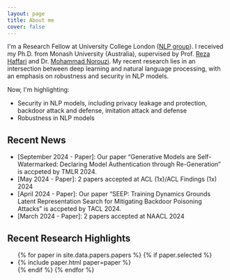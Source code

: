 ```yaml
---
layout: page
title: About me
cover: false
---
```


I'm a Research Fellow at University College London ([NLP group](https://nlp.cs.ucl.ac.uk/)). I received my Ph.D. from Monash University (Australia), supervised by Prof. [Reza Haffari](http://users.monash.edu.au/~gholamrh/) and Dr. [Mohammad Norouzi](https://norouzi.github.io/). My recent research lies in an intersection between deep learning and natural language processing, with an emphasis on robustness and security in NLP models.

Now, I'm highlighting:
* Security in NLP models, including privacy leakage and protection, backdoor attack and defense, imitation attack and defense
* Robustness in NLP models 

## Recent News
* [September 2024 - Paper]: Our paper “Generative Models are Self-Watermarked: Declaring Model Authentication through Re-Generation” is accpeted by TMLR 2024.
* [May 2024 - Paper]: 2 papers accepted at ACL (1x)/ACL Findings (1x) 2024
* [April 2024 - Paper]: Our paper “SEEP: Training Dynamics Grounds Latent Representation Search for Mitigating Backdoor Poisoning Attacks” is accpeted by TACL 2024.
* [March 2024 - Paper]: 2 papers accepted at NAACL 2024

## Recent Research Highlights

<ul>
{% for paper in site.data.papers.papers %}
  {% if paper.selected %}
  <li>
  {% include paper.html paper=paper %}
  </li>
  {% endif %}
{% endfor %}
</ul>

